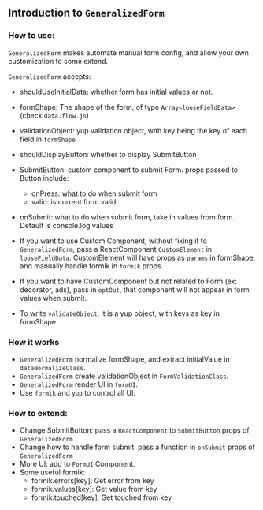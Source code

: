 ## Introduction to `GeneralizedForm`

### How to use:

`GeneralizedForm` makes automate manual form config, and allow your own customization to some extend.

`GeneralizedForm` accepts:
  
* shouldUseInitialData: whether form has initial values or not.
* formShape: The shape of the form, of type `Array<looseFieldData>` (check `data.flow.js`)
* validationObject: yup validation object, with key being the key of each field in `formShape`
* shouldDisplayButton: whether to display SubmitButton
* SubmitButton: custom component to submit Form. props passed to Button include:
    * onPress: what to do when submit form
    * valid: is current form valid
* onSubmit: what to do when submit form, take in values from form. Default is console.log values

* If you want to use Custom Component, without fixing it to `GeneralizedForm`,
pass a ReactComponent `CustomElement` in `looseFieldData`. CustomElement will have props as `params` in formShape,
and manually handle formik in `formik` props.

* If you want to have CustomComponent but not related to Form (ex: decorator, ads), pass in `optOut`, 
that component will not appear in form values when submit.

* To write `validateObject`, it is a yup object, with keys as key in formShape.  


### How it works

* `GeneralizedForm` normalize formShape, and extract initialValue in `dataNormalizeClass`.
* `GeneralizedForm` create validationObject in `FormValidationClass`.
* `GeneralizedForm` render UI in `formUI`.
* Use `formik` and `yup` to control all UI.


### How to extend:

* Change SubmitButton: pass a `ReactComponent` to `SubmitButton` props of `GeneralizedForm`
* Change how to handle form submit: pass a function in `onSubmit` props of `GeneralizedForm`
* More UI: add to `FormUI` Component. 
* Some useful formik:
    * formik.errors[key]: Get error from key
    * formik.values[key]: Get value from key
    * formik.touched[key]: Get touched from key
